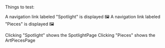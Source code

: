 Things to test:

A navigation link labeled "Spotlight" is displayed 🖼️
A navigation link labeled "Pieces" is displayed 🖼️

Clicking "Spotlight" shows the SpotlightPage
Clicking "Pieces" shows the ArtPiecesPage

